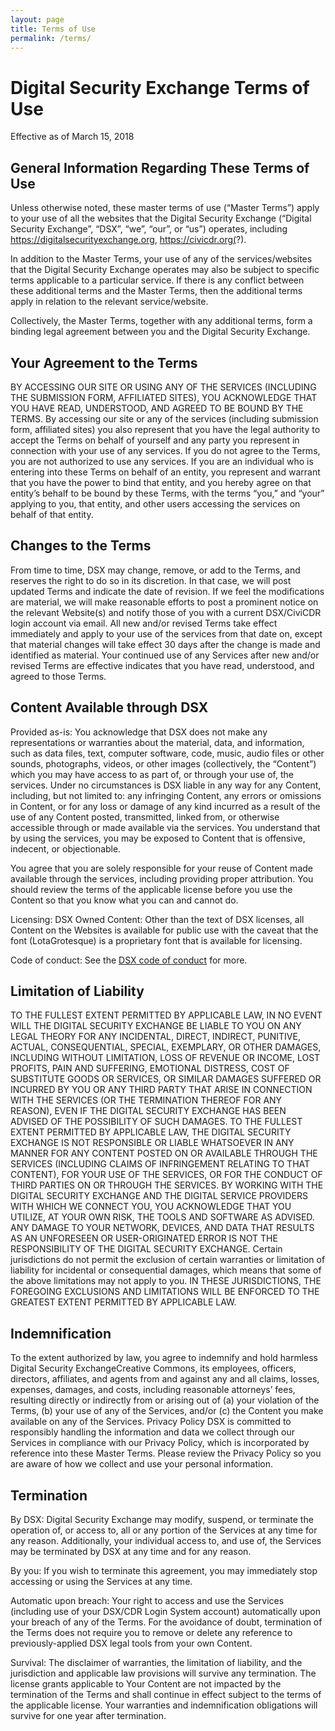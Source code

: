 ```yaml
---
layout: page
title: Terms of Use
permalink: /terms/
---
```


# Digital Security Exchange Terms of Use
Effective as of March 15, 2018

## General Information Regarding These Terms of Use

Unless otherwise noted, these master terms of use (“Master Terms”) apply to your use of all the websites that the Digital Security Exchange (“Digital Security Exchange”, “DSX”, “we”, “our”,  or “us”) operates, including https://digitalsecurityexchange.org, https://civicdr.org(?).

In addition to the Master Terms, your use of any of the services/websites that the Digital Security Exchange operates may also be subject to specific terms applicable to a particular service. If there is any conflict between these additional terms and the Master Terms, then the additional terms apply in relation to the relevant service/website.

Collectively, the Master Terms, together with any additional terms, form a binding legal agreement between you and the Digital Security Exchange.

## Your Agreement to the Terms
BY ACCESSING OUR SITE OR USING ANY OF THE SERVICES (INCLUDING THE SUBMISSION FORM, AFFILIATED SITES), YOU ACKNOWLEDGE THAT YOU HAVE READ, UNDERSTOOD, AND AGREED TO BE BOUND BY THE TERMS. By accessing our site or any of the services (including submission form, affiliated sites) you also represent that you have the legal authority to accept the Terms on behalf of yourself and any party you represent in connection with your use of any services. If you do not agree to the Terms, you are not authorized to use any services. If you are an individual who is entering into these Terms on behalf of an entity, you represent and warrant that you have the power to bind that entity, and you hereby agree on that entity’s behalf to be bound by these Terms, with the terms “you,” and “your” applying to you, that entity, and other users accessing the services on behalf of that entity.

## Changes to the Terms
From time to time, DSX may change, remove, or add to the Terms, and reserves the right to do so in its discretion. In that case, we will post updated Terms and indicate the date of revision. If we feel the modifications are material, we will make reasonable efforts to post a prominent notice on the relevant Website(s) and notify those of you with a current DSX/CiviCDR login account via email. All new and/or revised Terms take effect immediately and apply to your use of the services from that date on, except that material changes will take effect 30 days after the change is made and identified as material. Your continued use of any Services after new and/or revised Terms are effective indicates that you have read, understood, and agreed to those Terms.

## Content Available through DSX

Provided as-is: You acknowledge that DSX does not make any representations or warranties about the material, data, and information, such as data files, text, computer software, code, music, audio files or other sounds, photographs, videos, or other images (collectively, the “Content”) which you may have access to as part of, or through your use of, the services. Under no circumstances is DSX liable in any way for any Content, including, but not limited to: any infringing Content, any errors or omissions in Content, or for any loss or damage of any kind incurred as a result of the use of any Content posted, transmitted, linked from, or otherwise accessible through or made available via the services. You understand that by using the services, you may be exposed to Content that is offensive, indecent, or objectionable.

You agree that you are solely responsible for your reuse of Content made available through the services, including providing proper attribution. You should review the terms of the applicable license before you use the Content so that you know what you can and cannot do.

Licensing: DSX Owned Content: Other than the text of DSX licenses, all Content on the Websites is available for public use with the caveat that the font (LotaGrotesque) is a proprietary font that is available for licensing.

Code of conduct: See the [DSX code of conduct](/conduct) for more.

## Limitation of Liability

TO THE FULLEST EXTENT PERMITTED BY APPLICABLE LAW, IN NO EVENT WILL THE DIGITAL SECURITY EXCHANGE BE LIABLE TO YOU ON ANY LEGAL THEORY FOR ANY INCIDENTAL, DIRECT, INDIRECT, PUNITIVE, ACTUAL, CONSEQUENTIAL, SPECIAL, EXEMPLARY, OR OTHER DAMAGES, INCLUDING WITHOUT LIMITATION, LOSS OF REVENUE OR INCOME, LOST PROFITS, PAIN AND SUFFERING, EMOTIONAL DISTRESS, COST OF SUBSTITUTE GOODS OR SERVICES, OR SIMILAR DAMAGES SUFFERED OR INCURRED BY YOU OR ANY THIRD PARTY THAT ARISE IN CONNECTION WITH THE SERVICES (OR THE TERMINATION THEREOF FOR ANY REASON), EVEN IF THE DIGITAL SECURITY EXCHANGE HAS BEEN ADVISED OF THE POSSIBILITY OF SUCH DAMAGES.
TO THE FULLEST EXTENT PERMITTED BY APPLICABLE LAW, THE DIGITAL SECURITY EXCHANGE IS NOT RESPONSIBLE OR LIABLE WHATSOEVER IN ANY MANNER FOR ANY CONTENT POSTED ON OR AVAILABLE THROUGH THE SERVICES (INCLUDING CLAIMS OF INFRINGEMENT RELATING TO THAT CONTENT), FOR YOUR USE OF THE SERVICES, OR FOR THE CONDUCT OF THIRD PARTIES ON OR THROUGH THE SERVICES.
BY WORKING WITH THE DIGITAL SECURITY EXCHANGE AND THE DIGITAL SERVICE PROVIDERS WITH WHICH WE CONNECT YOU, YOU ACKNOWLEDGE THAT YOU UTILIZE, AT YOUR OWN RISK, THE TOOLS AND SOFTWARE AS ADVISED. ANY DAMAGE TO YOUR NETWORK, DEVICES, AND DATA THAT RESULTS AS AN UNFORESEEN OR USER-ORIGINATED ERROR IS NOT THE RESPONSIBILITY OF THE DIGITAL SECURITY EXCHANGE.
Certain jurisdictions do not permit the exclusion of certain warranties or limitation of liability for incidental or consequential damages, which means that some of the above limitations may not apply to you. IN THESE JURISDICTIONS, THE FOREGOING EXCLUSIONS AND LIMITATIONS WILL BE ENFORCED TO THE GREATEST EXTENT PERMITTED BY APPLICABLE LAW.

## Indemnification
To the extent authorized by law, you agree to indemnify and hold harmless Digital Security ExchangeCreative Commons, its employees, officers, directors, affiliates, and agents from and against any and all claims, losses, expenses, damages, and costs, including reasonable attorneys’ fees, resulting directly or indirectly from or arising out of (a) your violation of the Terms, (b) your use of any of the Services, and/or (c) the Content you make available on any of the Services.
Privacy Policy
DSX is committed to responsibly handling the information and data we collect through our Services in compliance with our Privacy Policy, which is incorporated by reference into these Master Terms. Please review the Privacy Policy so you are aware of how we collect and use your personal information.

## Termination
By DSX: Digital Security Exchange may modify, suspend, or terminate the operation of, or access to, all or any portion of the Services at any time for any reason. Additionally, your individual access to, and use of, the Services may be terminated by DSX at any time and for any reason.

By you: If you wish to terminate this agreement, you may immediately stop accessing or using the Services at any time.

Automatic upon breach: Your right to access and use the Services (including use of your DSX/CDR Login System account) automatically upon your breach of any of the Terms. For the avoidance of doubt, termination of the Terms does not require you to remove or delete any reference to previously-applied DSX legal tools from your own Content.

Survival: The disclaimer of warranties, the limitation of liability, and the jurisdiction and applicable law provisions will survive any termination. The license grants applicable to Your Content are not impacted by the termination of the Terms and shall continue in effect subject to the terms of the applicable license. Your warranties and indemnification obligations will survive for one year after termination.
